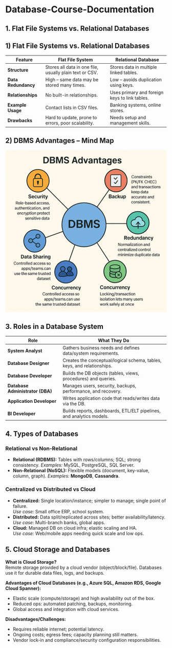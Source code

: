 # Database-Course-Documentation



## 1\. Flat File Systems vs. Relational Databases



## 1) Flat File Systems vs. Relational Databases

| Feature              | Flat File System | Relational Database |
|----------------------|------------------|---------------------|
| **Structure**        | Stores all data in one file, usually plain text or CSV. | Stores data in multiple linked tables. |
| **Data Redundancy**  | High – same data may be stored many times. | Low – avoids duplication using keys. |
| **Relationships**    | No built-in relationships. | Uses primary and foreign keys to link tables. |
| **Example Usage**    | Contact lists in CSV files. | Banking systems, online stores. |
| **Drawbacks**        | Hard to update, prone to errors, poor scalability. | Needs setup and management skills. |






## 2) DBMS Advantages – Mind Map

![DBMS Advantages Mind Map](images/dbms-mindmap.png)





## 3\. Roles in a Database System
| Role | What They Do |
|------|--------------|
| **System Analyst** | Gathers business needs and defines data/system requirements. |
| **Database Designer** | Creates the conceptual/logical schema, tables, keys, and relationships. |
| **Database Developer** | Builds the DB objects (tables, views, procedures) and queries. |
| **Database Administrator (DBA)** | Manages users, security, backups, performance, and recovery. |
| **Application Developer** | Writes application code that reads/writes data via the DB. |
| **BI Developer** | Builds reports, dashboards, ETL/ELT pipelines, and analytics models. |


## 4\. Types of Databases
### Relational vs Non-Relational
- **Relational (RDBMS):** Tables with rows/columns; SQL; strong consistency. *Examples:* MySQL, PostgreSQL, SQL Server.  
- **Non-Relational (NoSQL):** Flexible models (document, key-value, column, graph). *Examples:* **MongoDB**, **Cassandra**.

### Centralized vs Distributed vs Cloud
- **Centralized:** Single location/instance; simpler to manage; single point of failure.  
  *Use case:* Small office ERP, school system.
- **Distributed:** Data split/replicated across sites; better availability/latency.  
  *Use case:* Multi-branch banks, global apps.
- **Cloud:** Managed DB on cloud infra; elastic scaling and HA.  
  *Use case:* Web/mobile apps needing quick scale and low ops.


## 5\. Cloud Storage and Databases

**What is Cloud Storage?**  
Remote storage provided by a cloud vendor (object/block/file). Databases use it for durable data files, logs, and backups.

**Advantages of Cloud Databases (e.g., Azure SQL, Amazon RDS, Google Cloud Spanner):**
- Elastic scale (compute/storage) and high availability out of the box.
- Reduced ops: automated patching, backups, monitoring.
- Global access and integration with cloud services.

**Disadvantages/Challenges:**
- Requires reliable internet; potential latency.
- Ongoing costs; egress fees; capacity planning still matters.
- Vendor lock-in and compliance/security configuration responsibilities.
